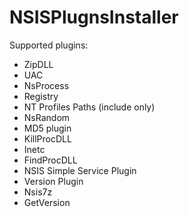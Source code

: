 NSISPlugnsInstaller
===================

Supported plugins:

*   ZipDLL
*   UAC
*   NsProcess
*    Registry
*    NT Profiles Paths (include only)
*    NsRandom
*    MD5 plugin
*    KillProcDLL
*    Inetc
*    FindProcDLL
*    NSIS Simple Service Plugin
*    Version Plugin
*    Nsis7z
*    GetVersion
